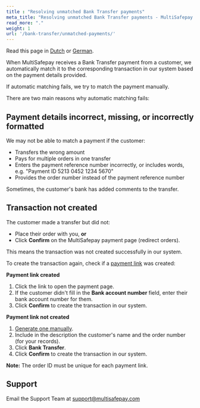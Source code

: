 ```yaml
---
title : "Resolving unmatched Bank Transfer payments"
meta_title: "Resolving unmatched Bank Transfer payments - MultiSafepay Docs"
read_more: "."
weight: 1
url: '/bank-transfer/unmatched-payments/'
---
```

Read this page in [Dutch](/bank-transfer/unmatched-payments-nl/) or [German](/bank-transfer/unmatched-payments-de/).

When MultiSafepay receives a Bank Transfer payment from a customer, we automatically match it to the corresponding transaction in our system based on the payment details provided. 

If automatic matching fails, we try to match the payment manually.

There are two main reasons why automatic matching fails:

## Payment details incorrect, missing, or incorrectly formatted
We may not be able to match a payment if the customer:  

- Transfers the wrong amount
- Pays for multiple orders in one transfer
- Enters the payment reference number incorrectly, or includes words, e.g. "Payment ID 5213 0452 1234 5670" 
- Provides the order number instead of the payment reference number

Sometimes, the customer's bank has added comments to the transfer.

## Transaction not created

The customer made a transfer but did not:
    
- Place their order with you, **or**
- Click **Confirm** on the MultiSafepay payment page (redirect orders).  

This means the transaction was not created successfully in our system.

To create the transaction again, check if a [payment link](/payment-links/) was created: 

**Payment link created** 

1. Click the link to open the payment page. 
2. If the customer didn't fill in the **Bank account number** field, enter their bank account number for them.
3. Click **Confirm** to create the transaction in our system.

**Payment link not created**

1. [Generate one manually](/payment-links/generating-links/). 
2. Include in the description the customer's name and the order number (for your records). 
3. Click **Bank Transfer**.
4. Click **Confirm** to create the transaction in our system.

**Note:** The order ID must be unique for each payment link.

## Support
Email the Support Team at <support@multisafepay.com>
